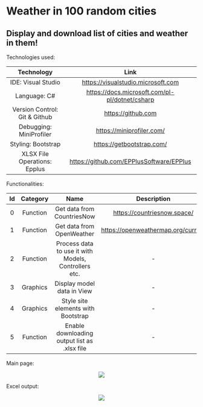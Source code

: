 # Weather in 100 random cities
## Display and download list of cities and weather in them!

Technologies used:
 
| Technology | Link |
| :---: | :---: |
| IDE: Visual Studio | https://visualstudio.microsoft.com |
| Language: C# | https://docs.microsoft.com/pl-pl/dotnet/csharp |
| Version Control: Git & Github | https://github.com |
| Debugging: MiniProfiler | https://miniprofiler.com/ |
| Styling: Bootstrap | https://getbootstrap.com/ |
| XLSX File Operations: Epplus | https://github.com/EPPlusSoftware/EPPlus |

Functionalities: 

| Id | Category | Name | Description |
| :---: | :---: | :---: | :---: |
| 0 | Function | Get data from CountriesNow | https://countriesnow.space/ |
| 1 | Function | Get data from OpenWeather| https://openweathermap.org/current |
| 2 | Function | Process data to use it with Models, Controllers etc. | - |
| 3 | Graphics | Display model data in View | - |
| 4 | Graphics | Style site elements with Bootstrap | - |
| 5 | Function | Enable downloading output list as .xlsx file | - |

Main page:
<p align="center">
  <kbd>
    <img src="/XLE_Task_MichałPiotrowski/Assets/Screenshots/mainpage_new.png">
  </kbd>
</p>
Excel output:
<p align="center">
  <kbd>
    <img src="/XLE_Task_MichałPiotrowski/Assets/Screenshots/exceldata.png">
  </kbd>
</p>
